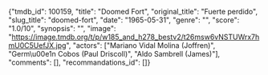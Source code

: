 {"tmdb_id": 100159, "title": "Doomed Fort", "original_title": "Fuerte perdido", "slug_title": "doomed-fort", "date": "1965-05-31", "genre": "", "score": "1.0/10", "synopsis": "", "image": "https://image.tmdb.org/t/p/w185_and_h278_bestv2/t26msw6vNSTUWrx7hmU0C5UefJX.jpg", "actors": ["Mariano Vidal Molina (Joffren)", "Germ\u00e1n Cobos (Paul Driscoll)", "Aldo Sambrell (James)"], "comments": [], "recommandations_id": []}